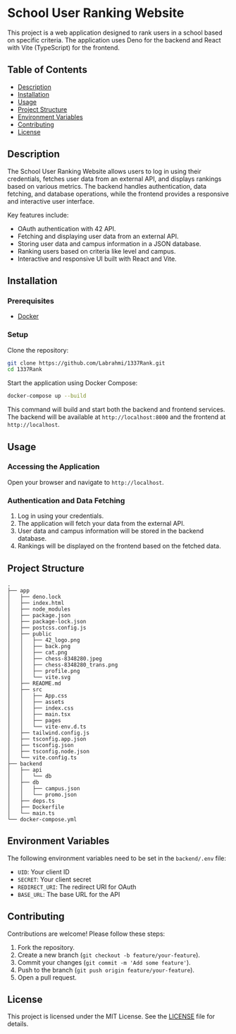 # School User Ranking Website

This project is a web application designed to rank users in a school based on specific criteria. The application uses Deno for the backend and React with Vite (TypeScript) for the frontend.

## Table of Contents

- [Description](#description)
- [Installation](#installation)
- [Usage](#usage)
- [Project Structure](#project-structure)
- [Environment Variables](#environment-variables)
- [Contributing](#contributing)
- [License](#license)

## Description

The School User Ranking Website allows users to log in using their credentials, fetches user data from an external API, and displays rankings based on various metrics. The backend handles authentication, data fetching, and database operations, while the frontend provides a responsive and interactive user interface.

Key features include:
- OAuth authentication with 42 API.
- Fetching and displaying user data from an external API.
- Storing user data and campus information in a JSON database.
- Ranking users based on criteria like level and campus.
- Interactive and responsive UI built with React and Vite.

## Installation

### Prerequisites

- [Docker](https://www.docker.com/)

### Setup

Clone the repository:

```sh
git clone https://github.com/Labrahmi/1337Rank.git
cd 1337Rank
```

Start the application using Docker Compose:

```sh
docker-compose up --build
```

This command will build and start both the backend and frontend services. The backend will be available at `http://localhost:8000` and the frontend at `http://localhost`.

## Usage

### Accessing the Application

Open your browser and navigate to `http://localhost`.

### Authentication and Data Fetching

1. Log in using your credentials.
2. The application will fetch your data from the external API.
3. User data and campus information will be stored in the backend database.
4. Rankings will be displayed on the frontend based on the fetched data.

## Project Structure

```
.
├── app
│   ├── deno.lock
│   ├── index.html
│   ├── node_modules
│   ├── package.json
│   ├── package-lock.json
│   ├── postcss.config.js
│   ├── public
│   │   ├── 42_logo.png
│   │   ├── back.png
│   │   ├── cat.png
│   │   ├── chess-8348280.jpeg
│   │   ├── chess-8348280_trans.png
│   │   ├── profile.png
│   │   └── vite.svg
│   ├── README.md
│   ├── src
│   │   ├── App.css
│   │   ├── assets
│   │   ├── index.css
│   │   ├── main.tsx
│   │   ├── pages
│   │   └── vite-env.d.ts
│   ├── tailwind.config.js
│   ├── tsconfig.app.json
│   ├── tsconfig.json
│   ├── tsconfig.node.json
│   └── vite.config.ts
├── backend
│   ├── api
│   │   └── db
│   ├── db
│   │   ├── campus.json
│   │   └── promo.json
│   ├── deps.ts
│   ├── Dockerfile
│   └── main.ts
└── docker-compose.yml
```

## Environment Variables

The following environment variables need to be set in the `backend/.env` file:

- `UID`: Your client ID
- `SECRET`: Your client secret
- `REDIRECT_URI`: The redirect URI for OAuth
- `BASE_URL`: The base URL for the API

## Contributing

Contributions are welcome! Please follow these steps:

1. Fork the repository.
2. Create a new branch (`git checkout -b feature/your-feature`).
3. Commit your changes (`git commit -m 'Add some feature'`).
4. Push to the branch (`git push origin feature/your-feature`).
5. Open a pull request.

## License

This project is licensed under the MIT License. See the [LICENSE](LICENSE) file for details.
